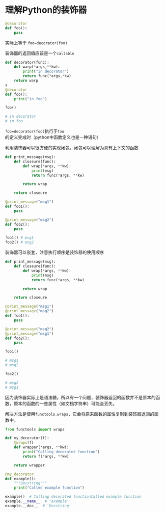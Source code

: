 # 理解Python的装饰器

```python
@decorator
def foo():
	pass
```

实际上等于 `foo=decorator(foo)` 

装饰器的返回值应该是一个`callable`

```python
def decorator(func):
    def warp(*args,**kw):
        print("in decorator")
        return func(*args,*kw)
    return warp
s
@decorator
def foo():
    print("in foo")

foo()

# in decorator
# in foo
```

`foo=decorator(foo)`执行于`foo`的定义完成时（python中函数定义也是一种语句）

利用装饰器可以很方便的实现闭包，闭包可以理解为具有上下文的函数

```python
def print_message(msg):
    def closeure(func):
        def wrap(*args, **kw):
            print(msg)
            return func(*args, **kw)

        return wrap

    return closeure

@print_message("msg1")
def foo1():
    pass

@print_message("msg2")
def foo2():
    pass

foo1() # msg1
foo2() # msg2
```

装饰器可以嵌套，注意执行顺序是装饰器的使用顺序

```python
def print_message(msg):
    def closeure(func):
        def wrap(*args, **kw):
            print(msg)
            return func(*args, **kw)

        return wrap

    return closeure

@print_message("msg1")
@print_message("msg2")
def foo1():
    pass

@print_message("msg2")
@print_message("msg1")
def foo2():
    pass

foo1()

# msg1
# msg2

foo2()

# msg2
# msg1
```

因为装饰器实际上是语法糖，所以有一个问题，装饰器返回的函数并不是原本的函数，原本的函数的一些属性（如文档字符串）可能会丢失。

解决方法是使用`functools.wraps`，它会将原来函数的属性复制到装饰器返回的函数中。

```python
from functools import wraps

def my_decorator(f):
    @wraps(f)
    def wrapper(*args, **kw):
        print("Calling decorated function")
        return f(*args, **kw)

    return wrapper

@my_decorator
def example():
    """Docstring"""
    print("Called example function")

example()  # Calling decorated functionCalled example function
example.__name__  # 'example'
example.__doc__  # 'Docstring'
```
